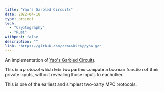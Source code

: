 ```yaml
---
title: "Yao's Garbled Circuits"
date: 2022-04-18
type: project
tech:
  - "Cryptography"
  - "Rust"
withpost: false
description: ""
link: "https://github.com/cronokirby/yao-gc"
---
```


An implementation of [Yao's Garbled Circuits](https://www.wikiwand.com/en/Garbled_circuit).

This is a protocol which lets two parties compute a boolean function
of their private inputs, without revealing those inputs to eachother.

This is one of the earliest and simplest two-party MPC protocols.
